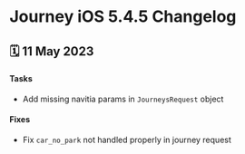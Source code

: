 # Journey iOS 5.4.5 Changelog

<h2>🗓 11 May 2023</h2>

#### Tasks
- Add missing navitia params in `JourneysRequest` object

#### Fixes
- Fix `car_no_park` not handled properly in journey request
